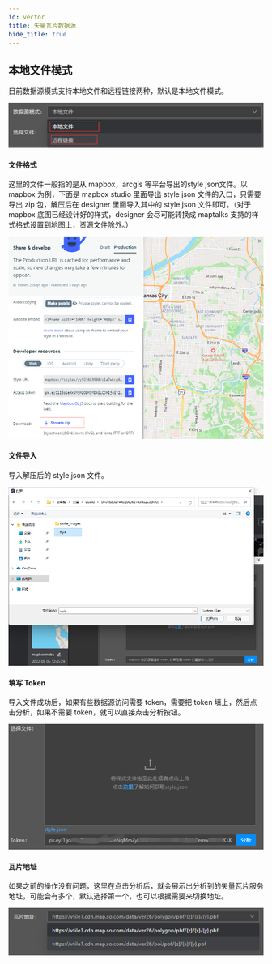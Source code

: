 ```yaml
---
id: vector
title: 矢量瓦片数据源
hide_title: true
---
```


## 本地文件模式

目前数据源模式支持本地文件和远程链接两种，默认是本地文件模式。

![图片](./assets/vector-1.png)

#### 文件格式

这里的文件一般指的是从 mapbox，arcgis 等平台导出的style json文件。以 mapbox 为例，下面是 mapbox studio 里面导出 style json 文件的入口，只需要导出 zip 包，解压后在 designer 里面导入其中的 style json 文件即可。（对于 mapbox 底图已经设计好的样式，designer 会尽可能转换成 maptalks 支持的样式格式设置到地图上，资源文件除外。）

![图片](./assets/vector-2.png)

#### 文件导入

导入解压后的 style.json 文件。

![图片](./assets/vector-3.png)

#### 填写 Token

导入文件成功后，如果有些数据源访问需要 token，需要把 token 填上，然后点击分析，如果不需要 token，就可以直接点击分析按钮。

![图片](./assets/vector-4.png)

#### 瓦片地址

如果之前的操作没有问题，这里在点击分析后，就会展示出分析到的矢量瓦片服务地址，可能会有多个，默认选择第一个，也可以根据需要来切换地址。

![图片](./assets/vector-5.png)